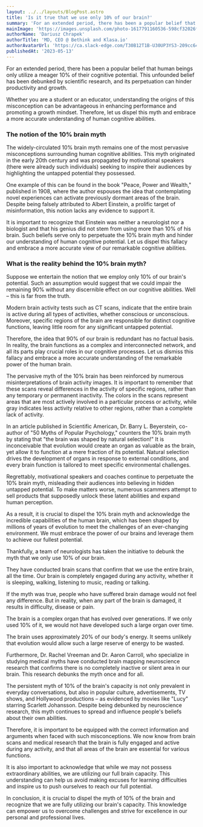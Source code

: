 ```yaml
---
layout: ../../layouts/BlogPost.astro
title: 'Is it true that we use only 10% of our brain?'
summary: 'For an extended period, there has been a popular belief that human beings only utilize a meager 10% of their cognitive potential. This unfounded belief has been debunked by scientific research, and its perpetuation can hinder productivity and growth.'
mainImage: 'https://images.unsplash.com/photo-1617791160536-598cf32026fb?ixlib=rb-4.0.3&ixid=M3wxMjA3fDB8MHxwaG90by1wYWdlfHx8fGVufDB8fHx8fA%3D%3D&auto=format&fit=crop&w=1964&q=80'
authorName: 'Dariusz Chrapek'
authorTitle: 'MD, CEO @ Bethink and Klasa.io'
authorAvatarUrl: 'https://ca.slack-edge.com/T30B12T1B-U30UP3YS3-209cc647cc5f-512'
publishedAt: '2023-05-13'
---
```


For an extended period, there has been a popular belief that human beings only utilize a meager 10% of their cognitive potential. This unfounded belief has been debunked by scientific research, and its perpetuation can hinder productivity and growth.

Whether you are a student or an educator, understanding the origins of this misconception can be advantageous in enhancing performance and promoting a growth mindset. Therefore, let us dispel this myth and embrace a more accurate understanding of human cognitive abilities.

### The notion of the 10% brain myth

The widely-circulated 10% brain myth remains one of the most pervasive misconceptions surrounding human cognitive abilities. This myth originated in the early 20th century and was propagated by motivational speakers (there were already such individuals) seeking to inspire their audiences by highlighting the untapped potential they possessed.

One example of this can be found in the book "Peace, Power and Wealth," published in 1908, where the author espouses the idea that contemplating novel experiences can activate previously dormant areas of the brain. Despite being falsely attributed to Albert Einstein, a prolific target of misinformation, this notion lacks any evidence to support it.

It is important to recognize that Einstein was neither a neurologist nor a biologist and that his genius did not stem from using more than 10% of his brain. Such beliefs serve only to perpetuate the 10% brain myth and hinder our understanding of human cognitive potential. Let us dispel this fallacy and embrace a more accurate view of our remarkable cognitive abilities.

### What is the reality behind the 10% brain myth?

Suppose we entertain the notion that we employ only 10% of our brain's potential. Such an assumption would suggest that we could impair the remaining 90% without any discernible effect on our cognitive abilities. Well – this is far from the truth.

Modern brain activity tests such as CT scans, indicate that the entire brain is active during all types of activities, whether conscious or unconscious. Moreover, specific regions of the brain are responsible for distinct cognitive functions, leaving little room for any significant untapped potential.

Therefore, the idea that 90% of our brain is redundant has no factual basis. In reality, the brain functions as a complex and interconnected network, and all its parts play crucial roles in our cognitive processes. Let us dismiss this fallacy and embrace a more accurate understanding of the remarkable power of the human brain.

The pervasive myth of the 10% brain has been reinforced by numerous misinterpretations of brain activity images. It is important to remember that these scans reveal differences in the activity of specific regions, rather than any temporary or permanent inactivity. The colors in the scans represent areas that are most actively involved in a particular process or activity, while gray indicates less activity relative to other regions, rather than a complete lack of activity.

In an article published in Scientific American, Dr. Barry L. Beyerstein, co-author of "50 Myths of Popular Psychology," counters the 10% brain myth by stating that "the brain was shaped by natural selection!" It is inconceivable that evolution would create an organ as valuable as the brain, yet allow it to function at a mere fraction of its potential. Natural selection drives the development of organs in response to external conditions, and every brain function is tailored to meet specific environmental challenges.

Regrettably, motivational speakers and coaches continue to perpetuate the 10% brain myth, misleading their audiences into believing in hidden untapped potential. To make matters worse, numerous scammers attempt to sell products that supposedly unlock these latent abilities and expand human perception.

As a result, it is crucial to dispel the 10% brain myth and acknowledge the incredible capabilities of the human brain, which has been shaped by millions of years of evolution to meet the challenges of an ever-changing environment. We must embrace the power of our brains and leverage them to achieve our fullest potential.

Thankfully, a team of neurologists has taken the initiative to debunk the myth that we only use 10% of our brain.

They have conducted brain scans that confirm that we use the entire brain, all the time. Our brain is completely engaged during any activity, whether it is sleeping, walking, listening to music, reading or talking.

If the myth was true, people who have suffered brain damage would not feel any difference. But in reality, when any part of the brain is damaged, it results in difficulty, disease or pain.

The brain is a complex organ that has evolved over generations. If we only used 10% of it, we would not have developed such a large organ over time.

The brain uses approximately 20% of our body's energy. It seems unlikely that evolution would allow such a large reserve of energy to be wasted.

Furthermore, Dr. Rachel Vreeman and Dr. Aaron Carroll, who specialize in studying medical myths have conducted brain mapping neuroscience research that confirms there is no completely inactive or silent area in our brain. This research debunks the myth once and for all.

The persistent myth of 10% of the brain's capacity is not only prevalent in everyday conversations, but also in popular culture, advertisements, TV shows, and Hollywood productions – as evidenced by movies like "Lucy" starring Scarlett Johansson. Despite being debunked by neuroscience research, this myth continues to spread and influence people's beliefs about their own abilities.

Therefore, it is important to be equipped with the correct information and arguments when faced with such misconceptions. We now know from brain scans and medical research that the brain is fully engaged and active during any activity, and that all areas of the brain are essential for various functions.

It is also important to acknowledge that while we may not possess extraordinary abilities, we are utilizing our full brain capacity. This understanding can help us avoid making excuses for learning difficulties and inspire us to push ourselves to reach our full potential.

In conclusion, it is crucial to dispel the myth of 10% of the brain and recognize that we are fully utilizing our brain's capacity. This knowledge can empower us to overcome challenges and strive for excellence in our personal and professional lives.
